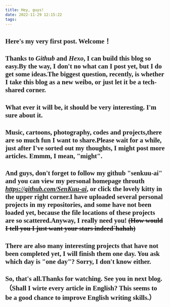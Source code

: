 ```yaml
---
title: Hey, guys!
date: 2022-11-29 12:15:22
tags:
---
```



## <font face="Times New Roman" >Here's my very first post. Welcome！
## <font face="Times New Roman " >Thanks to *Github* and *Hexo*, I can build this blog so easy.By the way, I don't no what can I post yet, but I do get some ideas.The biggest question, recently, is whether I take this blog as a new weibo, or just let it be a tech-shared corner.
## <font face="Times New Roman ">What ever it will be, it should be very interesting. I'm sure about it.
## <font face="Times New Roman ">Music, cartoons, photography, codes and projects,there are so much fun I want to share.Please wait for a while, just after I've sorted out my thoughts, I might post more articles. Emmm, I mean, "might".
## <font face="Times New Roman ">And guys, don't forget to follow my github "senkuu-ai" and you can view my personal homepage throuth *https://github.com/SenKuu-ai*, or click the lovely kitty in the upper right corner.I have uploaded several personal projects in my repositories, and some have not been loaded yet, because the file locations of these projects are so scattered.Anyway, I really need you! ~~(How would I tell you I just want your stars indeed`hahah)~~
## <font face="Times New Roman ">There are also many interesting projects that have not been completed yet, I will finish them one day. You ask which day is "one day"? Sorry, I don't know either.
## <font face="Times New Roman ">So, that's all.Thanks for watching. See you in next blog.（Shall I wirte every article in English? This seems to be a good chance to improve English writing skills.）
